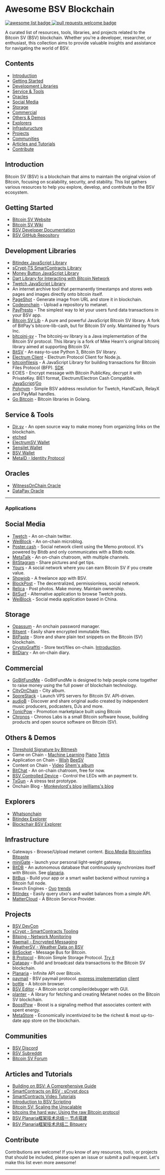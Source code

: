# Awesome BSV Blockchain
<a href="https://github.com/yusufidimaina9989">
      <img alt="awesome list badge" src="https://cdn.rawgit.com/sindresorhus/awesome/d7305f38d29fed78fa85652e3a63e154dd8e8829/media/badge.svg">
    </a>
    <a href="http://makeapullrequest.com">
      <img alt="pull requests welcome badge" src="https://img.shields.io/badge/PRs-welcome-brightgreen.svg?style=flat">
    </a>
  </p>

A curated list of resources, tools, libraries, and projects related to the Bitcoin SV (BSV) blockchain. Whether you're a developer, researcher, or enthusiast, this collection aims to provide valuable insights and assistance for navigating the world of BSV.

## Contents

- [Introduction](#introduction)
- [Getting Started](#getting-started)
- [Development Libraries](#development-libraries)
- [Service & Tools](#service-&-tools)
- [Oracles](#oracles)
- [Social Media](#social-media)
- [Storage](#storage)
- [Commercial](#commercial)
- [Others & Demos](#others-&-demos)
- [Explorers](#explorers)
- [Infrasturucture](#infrasturucture)
- [Projects](#projects)
- [Communities](#communities)
- [Articles and Tutorials](#articles-and-tutorials)
- [Contribute](#contribute)

## Introduction

Bitcoin SV (BSV) is a blockchain that aims to maintain the original vision of Bitcoin, focusing on scalability, security, and stability. This list gathers various resources to help you explore, develop, and contribute to the BSV ecosystem.

## Getting Started

- [Bitcoin SV Website](https://bitcoinsv.io/)
- [Bitcoin SV Wiki](https://en.wikipedia.org/wiki/Bitcoin_SV)
- [BSV Developer Documentation](https://docs.bitcoinsv.io/)
- [BSV GitHub Repository](https://github.com/bitcoin-sv/bitcoin-sv)

## Development Libraries


- [Bitindex JavaScript Library](https://github.com/bitindex/bitindex-sdk-js)
- [sCrypt-TS SmartContracts Library](https://github.com/sCrypt.inc)
- [Money Button JavaScript Library](https://github.com/moneybutton/bsv)
- [Dart Library for Interacting with Bitcoin Network](https://github.com/twostack/dartsv)
- [Twetch JavaScript Library](https://github.com/repcomm/twetch-js)
- An internet archive tool that permanently timestamps and stores web pages and images directly onto bitcoin itself.
- [PageShot](https://pageshot.bitcoinsv.si/) - Generate image from URL and store it in blockchain.
- [Codeonchain](http://codeonchain.network/) - Upload a repository to metanet.
- [PayPresto](https://www.paypresto.co/) - The simplest way to let your users fund data transactions in your BSV app.
- [Bitcoin SV Lib](https://github.com/moneybutton/bsv) - A pure and powerful JavaScript Bitcoin SV library. A fork of BitPay's bitcore-lib-cash, but for Bitcoin SV only. Maintained by Yours Inc.
- [bitcoinj-sv](https://gitlab.com/bitcoinj-sv/bitcoinj-sv/) - The bitcoinj-sv library is a Java implementation of the Bitcoin SV protocol. This library is a fork of Mike Hearn's original bitcoinj library aimed at supporting Bitcoin SV.
- [BitSV](https://github.com/AustEcon/bitsv) - An easy-to-use Python 3, Bitcoin SV library.
- [Electrum Client](https://github.com/you21979/node-electrum-client) - Electrum Protocol Client for Node.js.
- [bitcoinfilesjs](https://github.com/simpleledger/bitcoinfilesjs) - A JavaScript Library for building transactions for Bitcoin Files Protocol (BFP). [SDK](https://github.com/BitcoinFiles/bitcoinfiles-sdk)
- ECIES - Encrypt message with Bitcoin PublicKey, decrypt it with PrivateKey. BIE1 format, Electrum/Electron Cash Compatible. [JavaScript](https://github.com/monkeylord/electrum-ecies)/[Go](https://github.com/gitzhou/bitcoin-ecies)
- [Polynym](https://polynym.io/) - Simple BSV address resolution for Twetch, HandCash, RelayX and PayMail handles.
- [Go Bitcoin](https://gobitcoinsv.com) - Bitcoin libraries in Golang.


## Service & Tools
- [Dir.sv](https://dir.sv/) - An open source way to make money from organizing links on the blockchain.
- [etched](https://etched.page/) 
- [ElectrumSV Wallet](https://electrumsv.io/)
- [Sensilet Wallet](https://sensilet.com)
- [BSV Wallet](https://bsvwallet.dev/)
- [MetaID - Identity Protocol](https://metaid.app/)

## Oracles

- [WitnessOnChain Oracle](https://witnessonchain.com/)
- [DataPay Oracle](https://github.com/unwriter/datapay)
<hr>

### Applications

## Social Media
- [Twetch](https://twetch.app/) - An on-chain twitter.
- [WeiBlock](https://weiblock.app) - An on-chain microblog.
- [Poster.cash](https://poster.cash) - Social network client using the Memo protocol. It's powered by Bitdb and only communicates with a Bitdb node.
- [MetaTalk](https://metatalk.io/) - An on-chain chatroom, with multiple channels.
- [BitStagram](https://bitstagram.bitdb.network/) -  Share pictures and get tips.
- [Yours](https://www.yours.org/) - A social network where you can earn Bitcoin SV if you create value.
- [Showjob](https://www.showjob.app) - A freelance app with BSV.
- [BlockPost](https://blockpost.network/) - The decentralized, permissionless, social network.
- [Relica](https://relica.world/) - Post photos. Make money. Maintain ownership.
- [BitSurf](https://www.bitsurf.network/) - Alternative application to browse Twetch posts.
- [WeiBlock](https://weiblock.app/) - Social media application based in China.

## Storage
- [Opassum](https://opassum.com/) - An onchain password manager.
- [Bitsent](http://bitsent.net/) -  Easily share encrypted immutable files.
- [BitPaste](https://www.bitpaste.app/) - Store and share plain text snippets on the Bitcoin (SV) blockchain.
- [CryptoGraffiti](https://cryptograffiti.info/) - Store text/files on-chain. [Introduction](https://cryptograffiti.info/#d1e9e0047fca4f49ef9e36e422677a52e45379928cfe1f8262223362b70cd0be).
- [BitDiary](https://bico.media/6c0fd6bc82865d65ca888b8f4532336c3c018745c4f53c591407d74f3e03c5fb) - An on-chain diary.

## Commercial
- [GoBitFundMe](https://gobitfundme.com/) - GoBitFundMe is designed to help people come together to raise money using the full power of blockchain technology.
- [CityOnChain](http://cityonchain.com/) - City album.
- [SporeStack](https://sporestack.com) - Launch VPS servers for Bitcoin SV. API-driven.
- [audioB](https://www.audiob.app/) -  Discover and share original audio created by independent music producers, podcasters, DJs and more.
- [TonicPow](https://tonicpow.com) -  Promotion marketplace built using Bitcoin
- [Chronos](https://www.chronoslabs.net/) - Chronos Labs is a small Bitcoin software house, building products and open source software on Bitcoin (SV).

## Others & Demos
- [Threshold Signature by Bitmesh](https://bitmeshexchange.github.io/thresholdsig/)
- Game on Chain - [Machine Learning](https://bico.media/7a304727ff7fc11916d281118a270e7faea5f48a03713f250ea416109a082593)  [Piano](https://bico.media/0a68bb439a78ab5a721f0a139abedcbe0259f7f050fbba2ebed6006bb953bd5e)  [Tetris](https://bico.media/14734bc19a533ab6c510ebd419ad1e980603b1f62084b3f24b7c3d440ec6bfea)
- Application on Chain - [Wish](https://bico.media/047df3e724ca92004e4d1f324d02e3b6f86bb5de46a6f33c210d2aefd94182d5)  [BeeSV](https://bico.media/e701a8d3e70f0542ace1503b1a660aa0a685dfad9151f5fecc82d9a919bf5603)
- Content on Chain - [Video](https://bico.media/6589ea97bc1bd74ddd782c122594e711d12efed5eac85ccbae432689b9008c4c) [Shem's album](https://bico.media/0f11d8e04040d75d7551badc6e5d0d2e5a88e224d34a4952583ee7d0d83e75c7)
- [BitChat](https://bitchat.bitdb.network/) - An on-chain chatroom, free for now.
- [BSV Controlled Device](https://www.twitch.tv/bsvcontrol) - Control the LEDs with an payment tx.
- [TxGun](https://github.com/gitzhou/bsv-tx-gun) - A stress test prototype.
- Onchain Blog - [Monkeylord's blog](https://bico.media/1HxQvgt7EnhTqP1spw3Tudidh28w4caXqs/2019/09/01/Build-Your-Blog-on-BSV-with-D-Protocol/index.html) [jwilliams's blog](https://bico.media/15aYtcc4BdfdMWzcqWU5j77AkfUJCboLrS/index.html)

  
## Explorers

- [Whatsonchain](https://whatsonchain.com/)
- [Bitindex Explorer](https://bitindex.network/)
- [Blockchair BSV Explorer](https://blockchair.com/bitcoin-sv)

## Infrastructure
- Gateways - Browse/Upload metanet content. [Bico.Media](https://bico.media/) [Bitcoinfiles](https://www.bitcoinfiles.org/) [Bitpaste](https://www.bitpaste.app/)
- [miniGate](https://github.com/monkeylord/MiniGate) - launch your personal light-weight gateway.
- [BitDB](https://bitdb.network/) - An autonomous database that continuously synchronizes itself with Bitcoin. See [planaria](https://docs.planaria.network/).
- [BitBus](https://bitbus.network/) - Build your app or a smart wallet backend without running a Bitcoin full node.
- Search Engines - [Oyo](https://oyo.cash/) [trends](https://trends.cash/)
- [BitIndex](http://www.bitindex.network/) - Easily query utxo's and wallet balances from a simple API.
- [MatterCloud](https://developers.mattercloud.io/) - A Bitcoin Service Provider.


## Projects

- [BSV DevCon](https://bsvdevcon.net/)
- [sCrypt - SmartContracts Tooling](https://scrypt.io)
- [Bitping - Network Monitoring](https://bitping.com/)
- [Baemail - Encrypted Messaging](https://baemail.me/)
- [WeatherSV - Weather Data on BSV](https://weathersv.app/)
- [BitSocket](https://bitsocket.org) - Message Bus for Bitcoin.
- [B Protocol](https://github.com/unwriter/B) - Bitcoin Simple Storage Protocol. [Try it](https://b.bitdb.network)
- [Datapay](https://github.com/unwriter/datapay) - Build and broadcast data transactions to the Bitcoin SV blockchain.
- [Planaria](https://planaria.network/) - Infinite API over Bitcoin.
- [paymail](https://github.com/bitcoin-sv-specs/paymail) - BSV paymail protocol. [express implementation](https://github.com/moneybutton/express-paymail) [client](https://github.com/moneybutton/paymail-client)
- [bottle](https://github.com/interplanaria/bottle) - A bitcoin browser.
- [BSV Editor](http://www.bowmain.co.uk/BSV/index.html) - A Bitcoin script compiler/debugger with GUI.
- [planter](https://github.com/MerlinB/planter) - A library for fetching and creating Metanet nodes on the Bitcoin SV blockchain.
- [BoostPow](https://boostpow.com/) - Boost is a signaling method that associates content with spent energy.
- [MetaStore](https://metastore.app) - Economically incentivized to be the richest & most up-to-date app store on the blockchain.


## Communities

- [BSV Discord](https://discord.gg/s4MknTD)
- [BSV Subreddit](https://www.reddit.com/r/bitcoincashSV/)
- [Bitcoin SV Forum](https://bitcoinsv.io/forums/)

## Articles and Tutorials

- [Building on BSV: A Comprehensive Guide](https://bitcoinsv.io/2020/04/22/building-on-bsv-a-comprehensive-guide/)
- [SmartContracts on BSV : sCrypt docs](https://docs.scrypt.io)
- [SmartContracts Video Tutorials](https://youtube.com/@bitcoinclasswithsatoshi7988)
- [Introduction to BSV Scripting](https://blog.moneybutton.com/2018/11/12/introduction-to-bsv-scripting/)
- [Bitcoin SV: Scaling the Unscalable](https://coingeek.com/bitcoin-sv-scaling-the-unscalable/)
- [bitcoins  the hard way: Using the raw Bitcoin protocol](http://www.righto.com/2014/02/bitcoins-hard-way-using-raw-bitcoin.html)
- [BSV Planaria框架技术总结一 节点搭建](https://zhuanlan.zhihu.com/p/64697171)
- [BSV Planaria框架技术总结二 Bitquery](https://zhuanlan.zhihu.com/p/64796784)


## Contribute

Contributions are welcome! If you know of any resources, tools, or projects that should be included, please open an issue or submit a pull request. Let's make this list even more awesome!

---
